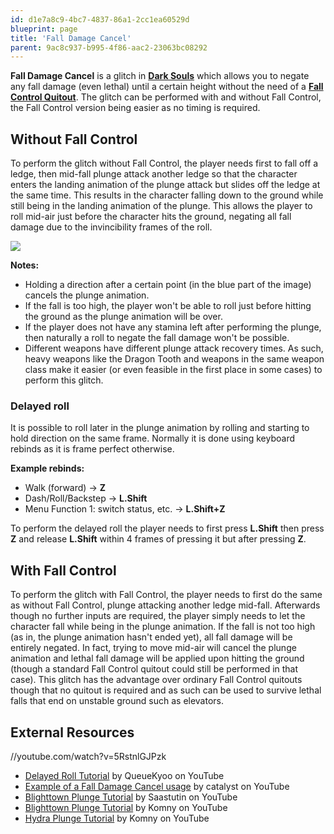 ```yaml
---
id: d1e7a8c9-4bc7-4837-86a1-2cc1ea60529d
blueprint: page
title: 'Fall Damage Cancel'
parent: 9ac8c937-b995-4f86-aac2-23063bc08292
---
```

**Fall Damage Cancel** is a glitch in [**Dark Souls**](/darksouls) which allows you to negate any fall damage (even lethal) until a certain height without the need of a [**Fall Control Quitout**](/darksouls/fall-control-quitout). The glitch can be performed with and without Fall Control, the Fall Control version being easier as no timing is required.

## Without Fall Control

To perform the glitch without Fall Control, the player needs first to fall off a ledge, then mid-fall plunge attack another ledge so that the character enters the landing animation of the plunge attack but slides off the ledge at the same time. This results in the character falling down to the ground while still being in the landing animation of the plunge. This allows the player to roll mid-air just before the character hits the ground, negating all fall damage due to the invincibility frames of the roll.

![](/pages/darksouls/fall-damage-cancel/PlungeGraphic.png)

**Notes:**

- Holding a direction after a certain point (in the blue part of the image) cancels the plunge animation.
- If the fall is too high, the player won't be able to roll just before hitting the ground as the plunge animation will be over.
- If the player does not have any stamina left after performing the plunge, then naturally a roll to negate the fall damage won't be possible.
- Different weapons have different plunge attack recovery times. As such, heavy weapons like the Dragon Tooth and weapons in the same weapon class make it easier (or even feasible in the first place in some cases) to perform this glitch.

### **Delayed roll**

It is possible to roll later in the plunge animation by rolling and starting to hold direction on the same frame. Normally it is done using keyboard rebinds as it is frame perfect otherwise.

**Example rebinds:**

- Walk (forward) -> **Z**
- Dash/Roll/Backstep -> **L.Shift**
- Menu Function 1: switch status, etc. -> **L.Shift+Z**

To perform the delayed roll the player needs to first press **L.Shift** then press **Z** and release **L.Shift** within 4 frames of pressing it but after pressing **Z**.

## With Fall Control

To perform the glitch with Fall Control, the player needs to first do the same as without Fall Control, plunge attacking another ledge mid-fall. Afterwards though no further inputs are required, the player simply needs to let the character fall while being in the plunge animation. If the fall is not too high (as in, the plunge animation hasn't ended yet), all fall damage will be entirely negated. In fact, trying to move mid-air will cancel the plunge animation and lethal fall damage will be applied upon hitting the ground (though a standard Fall Control quitout could still be performed in that case). This glitch has the advantage over ordinary Fall Control quitouts though that no quitout is required and as such can be used to survive lethal falls that end on unstable ground such as elevators.

## External Resources

//youtube.com/watch?v=5RstnlGJPzk

- [Delayed Roll Tutorial](//youtube.com/watch?v=5RstnlGJPzk) by QueueKyoo on YouTube
- [Example of a Fall Damage Cancel usage](//youtu.be/UTkffjeJGLs) by catalyst on YouTube
- [Blighttown Plunge Tutorial](//youtu.be/nTNjpc8BgAw) by Saastutin on YouTube
- [Blighttown Plunge Tutorial](//youtu.be/iZ290pnQ52Q) by Komny on YouTube
- [Hydra Plunge Tutorial](//youtu.be/-pGr8R1yimo) by Komny on YouTube

